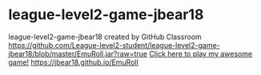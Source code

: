 # league-level2-game-jbear18
league-level2-game-jbear18 created by GitHub Classroom
https://github.com/League-level2-student/league-level2-game-jbear18/blob/master/EmuRoll.jar?raw=true
<a href="https://github.com/League-level2-student/league-level2-game-jbear18/blob/master/EmuRoll.jar?raw=true">Click here to play my awesome game!</a>
https://jbear18.github.io/EmuRoll
